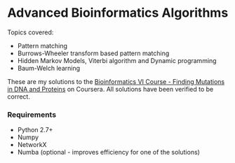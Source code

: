 # Advanced Bioinformatics Algorithms

Topics covered:
- Pattern matching
- Burrows-Wheeler transform based pattern matching
- Hidden Markov Models, Viterbi algorithm and Dynamic programming
- Baum-Welch learning

These are my solutions to the [Bioinformatics VI Course - Finding Mutations in DNA and Proteins](https://www.coursera.org/learn/dna-mutations) on Coursera. All solutions have been verified to be correct.

### Requirements
- Python 2.7+
- Numpy
- NetworkX
- Numba (optional - improves efficiency for one of the solutions)